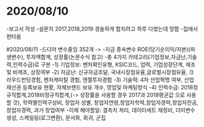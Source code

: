 # 2020/08/10
-보고서 작성
-설문지 2017,2018,2019 경솔하게 합치려고 하루 다썼는데 망함
-집에서 현타옴

#2020/08/11
-드디어 변수줄임 352개 ->
-지금 종속변수 ROE(당기순이익/자본)(파생변수), 투자액합계, 성장률(논문수식 참고)
-총 4가지 카테고리(기업정보,자금난,기술력,인력수급)로 구분
-1) 기업정보: 벤처확인유형, KSIC코드, 업력, 기업성장단계, 제조 및 비제조, 상장여부
-2) 자금난: 신규자금조달, 국내시장점유율,글로벌시장점유율, 크라우드펀딩경험, 벤처캐피탈 경험, 엔젤투자경험
-3) 기술력: 4차 산업혁명 여부, 산업재산권 등록보유 현황, 자체브랜드 보유 개수, 영업및 마케팅방식
-4) 인력수급: 2018정규직합계,2018비정규직합계,(-> 성장률을 사용할 경우 2017과 2018평균값 으로 사용할 것), 학력별인력구성비, 창업자 성별, 창업자연령,창업자학력,창업자경력,창업자전공,창업자경력, 과거 창업여부
-이제 해야할일: 결측치 처리, 데이터세트 재정비, 더미변수생성, 스케일링(로그변환), 문서화, 회귀, 군집

